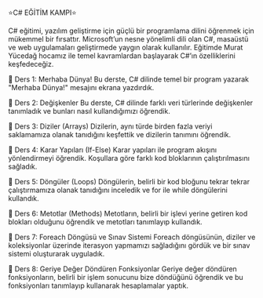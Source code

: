 ⭐C# EĞİTİM KAMPI⭐


C# eğitimi, yazılım geliştirme için güçlü bir programlama dilini öğrenmek için mükemmel bir fırsattır. Microsoft’un nesne yönelimli dili olan C#, masaüstü ve web uygulamaları geliştirmede yaygın olarak kullanılır. Eğitimde Murat Yücedağ hocamız ile temel kavramlardan başlayarak C#’ın özelliklerini keşfedeceğiz.


📌 Ders 1: Merhaba Dünya!
Bu derste, C# dilinde temel bir program yazarak "Merhaba Dünya!" mesajını ekrana yazdırdık.

📌 Ders 2: Değişkenler
Bu derste, C# dilinde farklı veri türlerinde değişkenler tanımladık ve bunları nasıl kullandığımızı öğrendik.

📌 Ders 3: Diziler (Arrays)
Dizilerin, aynı türde birden fazla veriyi saklamamıza olanak tanıdığını keşfettik ve dizilerin tanımını öğrendik.

📌 Ders 4: Karar Yapıları (If-Else)
Karar yapıları ile program akışını yönlendirmeyi öğrendik. Koşullara göre farklı kod bloklarının çalıştırılmasını sağladık.

📌 Ders 5: Döngüler (Loops)
Döngülerin, belirli bir kod bloğunu tekrar tekrar çalıştırmamıza olanak tanıdığını inceledik ve for ile while döngülerini kullandık.

📌 Ders 6: Metotlar (Methods)
Metotların, belirli bir işlevi yerine getiren kod blokları olduğunu öğrendik ve metotları tanımlayıp kullandık.

📌 Ders 7: Foreach Döngüsü ve Sınav Sistemi
Foreach döngüsünün, diziler ve koleksiyonlar üzerinde iterasyon yapmamızı sağladığını gördük ve bir sınav sistemi oluşturarak uyguladık.

📌 Ders 8: Geriye Değer Döndüren Fonksiyonlar
Geriye değer döndüren fonksiyonların, belirli bir işlem sonucunu bize döndüğünü öğrendik ve bu fonksiyonları tanımlayıp kullanarak hesaplamalar yaptık.
